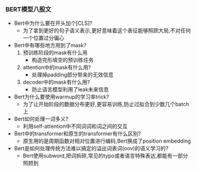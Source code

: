 ### BERT模型八股文

* Bert中为什么要在开头加个[CLS]?
   * 为了拿到更好的句子语义表示,更好意味着这个表征能够照顾大局,不对任何一个位置过分偏心
* Bert中有哪些地方用到了mask?
  1. 预训练阶段的mask有什么用
     * 构造完形填空的预训练任务
  2. attention中的mask有什么用?
     * 处理掉padding部分带来的无效信息 
  3. decoder中的mask有什么用?
     * 防止语言模型利用了leak未来信息
* Bert为什么要使用warmup的学习率trick?
  * 为了让开始阶段的数据分布更好,更容易训练,防止过拟合到少数几个batch上
* Bert如何处理一词多义?
  * 利用self-attention中不同词词和词之间的交互
* Bert中的transformer和原生的transformer有什么区别?
  * 原生用的是周期函数对相对位置进行编码,Bert换成了position embedding
* Bert是如何处理传统方法难以搞定的溢出词表词(oov)的语义学习的?
  * Bert使用subword,把词拆碎,常见的typo或者语言特殊表达,都能有一部分照顾到
  